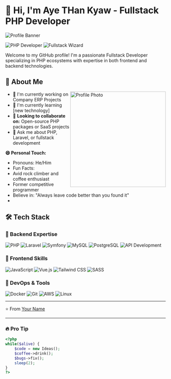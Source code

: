 # 👋 Hi, I'm Aye THan Kyaw - Fullstack PHP Developer

![Profile Banner](https://via.placeholder.com/1200x400/333/FFFFFF?text=PHP+Fullstack+Developer) <!-- Replace with your actual image URL -->

![PHP Developer](https://img.shields.io/badge/PHP-Developer-777BB4?style=for-the-badge&logo=php&logoColor=white)
![Fullstack Wizard](https://img.shields.io/badge/Fullstack-Wizard-4FC08D?style=for-the-badge&logo=vue.js&logoColor=white)

Welcome to my GitHub profile! I'm a passionate Fullstack Developer specializing in PHP ecosystems with expertise in both frontend and backend technologies.

## 🚀 About Me

<img align="right" src="https://via.placeholder.com/300x300/333/FFFFFF?text=Your+Photo" width="300" alt="Profile Photo"> <!-- Replace with your actual image URL -->

- 🔭 I'm currently working on Company ERP Projects
- 🌱 I'm currently learning [new technology]
- 👯 **Looking to collaborate on:** Open-source PHP packages or SaaS projects
- 💬 Ask me about PHP, Laravel, or fullstack development
  
**😄 Personal Touch:**
  - Pronouns: He/Him
  - Fun Facts:
  - Avid rock climber and coffee enthusiast
  - Former competitive programmer
  - Believe in: "Always leave code better than you found it"
  - 
## 🛠️ Tech Stack

### 🔧 Backend Expertise
![PHP](https://img.shields.io/badge/PHP-777BB4?style=for-the-badge&logo=php&logoColor=white)
![Laravel](https://img.shields.io/badge/Laravel-FF2D20?style=for-the-badge&logo=laravel&logoColor=white)
![Symfony](https://img.shields.io/badge/Symfony-000000?style=for-the-badge&logo=symfony&logoColor=white)
![MySQL](https://img.shields.io/badge/MySQL-4479A1?style=for-the-badge&logo=mysql&logoColor=white)
![PostgreSQL](https://img.shields.io/badge/PostgreSQL-4169E1?style=for-the-badge&logo=postgresql&logoColor=white)
![API Development](https://img.shields.io/badge/API-REST-FF6C37?style=for-the-badge&logo=postman&logoColor=white)

### 🎨 Frontend Skills
![JavaScript](https://img.shields.io/badge/JavaScript-F7DF1E?style=for-the-badge&logo=javascript&logoColor=black)
![Vue.js](https://img.shields.io/badge/Vue.js-4FC08D?style=for-the-badge&logo=vue.js&logoColor=white)
![Tailwind CSS](https://img.shields.io/badge/Tailwind_CSS-38B2AC?style=for-the-badge&logo=tailwind-css&logoColor=white)
![SASS](https://img.shields.io/badge/SASS-CC6699?style=for-the-badge&logo=sass&logoColor=white)

### 🚀 DevOps & Tools
![Docker](https://img.shields.io/badge/Docker-2496ED?style=for-the-badge&logo=docker&logoColor=white)
![Git](https://img.shields.io/badge/Git-F05032?style=for-the-badge&logo=git&logoColor=white)
![AWS](https://img.shields.io/badge/AWS-232F3E?style=for-the-badge&logo=amazon-aws&logoColor=white)
![Linux](https://img.shields.io/badge/Linux-FCC624?style=for-the-badge&logo=linux&logoColor=black)



---

⭐️ From [Your Name](https://github.com/yourusername)

---

### 🔥 Pro Tip
```php
<?php
while($alive) {
    $code = new Ideas();
    $coffee->drink();
    $bugs->fix();
    sleep(2);
}
?>
